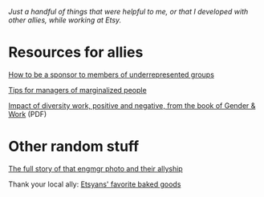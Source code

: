 _Just a handful of things that were helpful to me, or that I developed with other allies, while working at Etsy._

# Resources for allies

[How to be a sponsor to members of underrepresented groups](http://larahogan.me/blog/what-sponsorship-looks-like/)

[Tips for managers of marginalized people](http://larahogan.me/blog/being-a-manager-in-terrible-times/)

[Impact of diversity work, positive and negative, from the book of Gender & Work](Research%20-%20Impact%20of%20Diversity%20Work.pdf) (PDF)

# Other random stuff

[The full story of that engmgr photo and their allyship](http://larahogan.me/blog/we-are-all-equally-drenched/)

Thank your local ally: [Etsyans' favorite baked goods](favorite-baked-goods.md)
